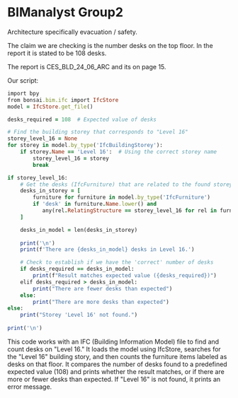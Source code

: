 # BIManalyst Group2

Architecture specifically evacuation / safety.

The claim we are checking is the number desks on the top floor. In the report it is stated to be 108 desks.

The report is CES_BLD_24_06_ARC and its on page 15.

Our script:

```ruby
import bpy
from bonsai.bim.ifc import IfcStore
model = IfcStore.get_file()

desks_required = 108  # Expected value of desks

# Find the building storey that corresponds to "Level 16"
storey_level_16 = None
for storey in model.by_type('IfcBuildingStorey'):
    if storey.Name == 'Level 16':  # Using the correct storey name
        storey_level_16 = storey
        break

if storey_level_16:
    # Get the desks (IfcFurniture) that are related to the found storey
    desks_in_storey = [
        furniture for furniture in model.by_type('IfcFurniture')
        if 'desk' in furniture.Name.lower() and 
           any(rel.RelatingStructure == storey_level_16 for rel in furniture.ContainedInStructure)
    ]

    desks_in_model = len(desks_in_storey)
    
    print('\n')
    print(f'There are {desks_in_model} desks in Level 16.')

    # Check to establish if we have the 'correct' number of desks
    if desks_required == desks_in_model:
        print(f"Result matches expected value ({desks_required})")
    elif desks_required > desks_in_model:
        print("There are fewer desks than expected")
    else:
        print("There are more desks than expected")
else:
    print("Storey 'Level 16' not found.")
    
print('\n')
```

This code works with an IFC (Building Information Model) file to find and count desks on "Level 16." It loads the model using IfcStore, searches for the "Level 16" building story, and then counts the furniture items labeled as desks on that floor. It compares the number of desks found to a predefined expected value (108) and prints whether the result matches, or if there are more or fewer desks than expected. If "Level 16" is not found, it prints an error message.
